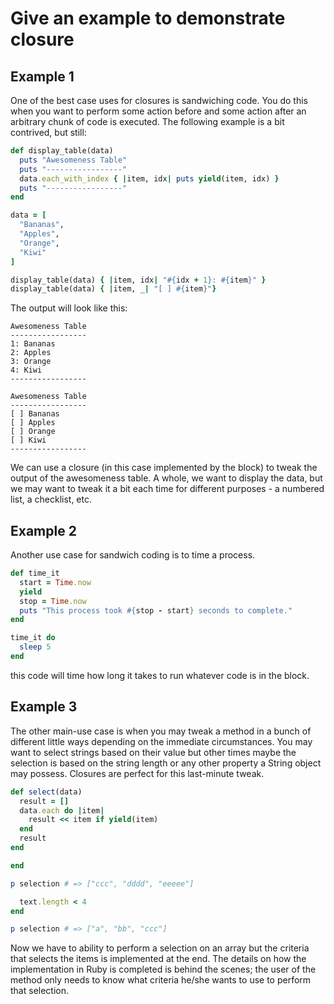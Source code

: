 # Give an example to demonstrate closure

## Example 1
One of the best case uses for closures is sandwiching code. You do this when you want to perform some action before and some action after an arbitrary chunk of code is executed. The following example is a bit contrived, but still:

```ruby
def display_table(data)
  puts "Awesomeness Table"
  puts "-----------------"
  data.each_with_index { |item, idx| puts yield(item, idx) }
  puts "-----------------"
end

data = [
  "Bananas",
  "Apples",
  "Orange",
  "Kiwi"
]

display_table(data) { |item, idx| "#{idx + 1}: #{item}" }
display_table(data) { |item, _| "[ ] #{item}"}
```
The output will look like this:
```
Awesomeness Table
-----------------
1: Bananas
2: Apples
3: Orange
4: Kiwi
-----------------

Awesomeness Table
-----------------
[ ] Bananas
[ ] Apples
[ ] Orange
[ ] Kiwi
-----------------
```
We can use a closure (in this case implemented by the block) to tweak the output of the awesomeness table. A whole, we want to display the data, but we may want to tweak it a bit each time for different purposes - a numbered list, a checklist, etc.

## Example 2
Another use case for sandwich coding is to time a process. 
```ruby
def time_it
  start = Time.now
  yield
  stop = Time.now
  puts "This process took #{stop - start} seconds to complete."
end

time_it do
  sleep 5
end
```
this code will time how long it takes to run whatever code is in the block.

## Example 3
The other main-use case is when you may tweak a method in a bunch of different little ways depending on the immediate circumstances. You may want to select strings based on their value but other times maybe the selection is based on the string length or any other property a String object may possess. Closures are perfect for this last-minute tweak.

```ruby
def select(data)
  result = []
  data.each do |item|
    result << item if yield(item)
  end
  result
end

end

p selection # => ["ccc", "dddd", "eeeee"]

  text.length < 4
end

p selection # => ["a", "bb", "ccc"]
```
Now we have to ability to perform a selection on an array but the criteria that selects the items is implemented at the end. The details on how the implementation in Ruby is completed is behind the scenes; the user of the method only needs to know what criteria he/she wants to use to perform that selection.